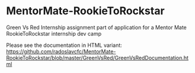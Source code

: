 # MentorMate-RookieToRockstar
Green Vs Red
Internship assignment part of application for a Mentor Mate RookieToRockstar internship dev camp

Please see the documentation in HTML variant:
https://github.com/radoslavcfc/MentorMate-RookieToRockstar/blob/master/GreenVsRed/GreenVsRedDocumentation.html
